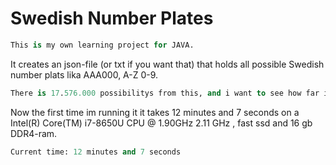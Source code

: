 # Swedish Number Plates

```p
This is my own learning project for JAVA.
```

It creates an json-file (or txt if you want that) that holds all possible Swedish number plats lika AAA000, A-Z 0-9.

```p
There is 17.576.000 possibilitys from this, and i want to see how far i can take this and speed it up more and more after learning new stuff in Java !
```

Now the first time im running it it takes 12 minutes and 7 seconds on a Intel(R) Core(TM) i7-8650U CPU @ 1.90GHz 2.11 GHz , fast ssd and 16 gb DDR4-ram.

```p
Current time: 12 minutes and 7 seconds
```
